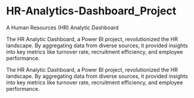 # HR-Analytics-Dashboard_Project
 A Human Resources (HR) Analytic Dashboard

The HR Analytic Dashboard, a Power BI project, revolutionized the HR landscape. By aggregating data from diverse sources, it provided insights into key metrics like turnover rate, recruitment efficiency, and employee performance. 


The HR Analytic Dashboard, a Power BI project, revolutionized the HR landscape. By aggregating data from diverse sources, it provided insights into key metrics like turnover rate, recruitment efficiency, and employee performance. 
